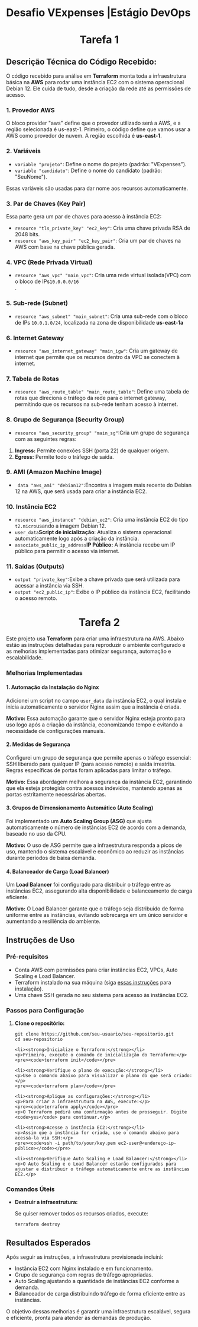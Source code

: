 <!DOCTYPE html>
<html lang="pt-BR">
<head>
    <meta charset="UTF-8">
    <meta name="viewport" content="width=device-width, initial-scale=1.0">
    <title>Desafio VExpenses | Estágio DevOps</title>
</head>
       
<body>
    <h1>Desafio VExpenses |Estágio DevOps </h1>

<h1 align="center">Tarefa 1</h1>
<h2>Descrição Técnica do Código Recebido:</h2>
<p>O código recebido para análise em <strong>Terraform</strong> monta toda a infraestrutura básica na <strong>AWS</strong> para rodar uma instância EC2 com o sistema operacional Debian 12. Ele cuida de tudo, desde a criação da rede até as permissões de acesso.
  
<h3>1. Provedor AWS</h3>
<p>O bloco provider "aws" define que o provedor utilizado será a AWS, e a região selecionada é us-east-1.
  Primeiro, o código define que vamos usar a AWS como provedor de nuvem. A região escolhida é <strong>us-east-1</strong>.</p>

<h3>2. Variáveis</h3>
<ul>
    <li><code>variable "projeto"</code>: Define o nome do projeto (padrão: "VExpenses").</li>
    <li><code>variable "candidato"</code>: Define o nome do candidato (padrão: "SeuNome").</li>
</ul>
<p>Essas variáveis são usadas para dar nome aos recursos automaticamente.</p>

<h3>3. Par de Chaves (Key Pair)</h3>
<p>Essa parte gera um par de chaves para acesso à instância EC2:</p>
<ul>
    <li><code>resource "tls_private_key" "ec2_key"</code></strong>: Cria uma chave privada RSA de 2048 bits.</li>
    <li><code>resource "aws_key_pair" "ec2_key_pair"</code>: Cria um par de chaves na AWS com base na chave pública gerada.</li>
</ul>

<h3>4. VPC (Rede Privada Virtual)</h3>
<ul>
    <li><code>resource "aws_vpc" "main_vpc"</code>: Cria uma rede virtual isolada(VPC) com o bloco de IPs<code>10.0.0.0/16</code></li>.
</ul>

<h3>5. Sub-rede (Subnet)</h3>
<ul>
    <li><code>resource "aws_subnet" "main_subnet"</code>: Cria uma sub-rede com o bloco de IPs <code>10.0.1.0/24</code>, localizada na zona de disponibilidade <strong>us-east-1a</strong></li>
</ul>

<h3>6. Internet Gateway</h3>
<ul> 
    <li><code>resource "aws_internet_gateway" "main_igw"</code>: Cria um gateway de internet que permite que os recursos dentro da VPC se conectem à internet.</li>
</ul>

<h3>7. Tabela de Rotas</h3>
<ul>
    <li><code>resource "aws_route_table" "main_route_table"</code>: Define uma tabela de rotas que direciona o tráfego da rede para o internet gateway, permitindo que os recursos na sub-rede tenham acesso à internet.</li>
</ul>

<h3>8. Grupo de Segurança (Security Group)</h3>
<ul> 
    <li><code>resource "aws_security_group" "main_sg"</code>:Cria um grupo de segurança com as seguintes regras: </li> 
</ul>
  <ol>
    <li><strong>Ingress:</strong> Permite conexões SSH (porta 22) de qualquer origem.</li>
        <li><strong>Egress:</strong> Permite todo o tráfego de saída.</li>
  </ol>

<h3>9. AMI (Amazon Machine Image)</h3>
<ul>
    <li><code> data "aws_ami" "debian12"</code>:Encontra a imagem mais recente do Debian 12 na AWS, que será usada para criar a instância EC2. </li>
</ul>

<h3>10. Instância EC2</h3>
<ul>
    <li><code>resource "aws_instance" "debian_ec2"</code>: Cria uma instância EC2 do tipo <code>t2.micro</code>usando a imagem Debian 12.
    <li><code>user_data</code><strong>Script de inicialização</strong>: Atualiza o sistema operacional automaticamente logo após a criação da instância.</li>
    <li><code>associate_public_ip_address</code><strong>IP Público:</strong> A instância recebe um IP público para permitir o acesso via internet.</li>
</ul>

<h3>11. Saídas (Outputs)</h3>
<ul>
    <li><code>output "private_key"</code>:Exibe a chave privada que será utilizada para acessar a instância via SSH.</li>
    <li><code>output "ec2_public_ip"</code>: Exibe o IP público da instância EC2, facilitando o acesso remoto.</li>
</ul>


<h1 align="center">Tarefa 2</h1>

<p>
    Este projeto usa <strong>Terraform</strong> para criar uma infraestrutura na AWS. Abaixo estão as instruções detalhadas para reproduzir o ambiente configurado e as melhorias implementadas para otimizar segurança, automação e escalabilidade.
</p>

<h3>Melhorias Implementadas</h3>

<h4>1. Automação da Instalação do Nginx</h4>
<p>
    Adicionei um script no campo <code>user_data</code> da instância EC2, o qual instala e inicia automaticamente o servidor Nginx assim que a instância é criada.
</p>
<p><strong>Motivo:</strong> Essa automação garante que o servidor Nginx esteja pronto para uso logo após a criação da instância, economizando tempo e evitando a necessidade de configurações manuais.</p>

<h4>2. Medidas de Segurança</h4>
<p>
    Configurei um grupo de segurança que permite apenas o tráfego essencial: SSH liberado para qualquer IP (para acesso remoto) e saída irrestrita. Regras específicas de portas foram aplicadas para limitar o tráfego.
</p>
<p><strong>Motivo:</strong> Essa abordagem melhora a segurança da instância EC2, garantindo que ela esteja protegida contra acessos indevidos, mantendo apenas as portas estritamente necessárias abertas.</p>

<h4>3. Grupos de Dimensionamento Automático (Auto Scaling)</h4>
<p>
    Foi implementado um <strong>Auto Scaling Group (ASG)</strong> que ajusta automaticamente o número de instâncias EC2 de acordo com a demanda, baseado no uso da CPU.
</p>
<p><strong>Motivo:</strong> O uso de ASG permite que a infraestrutura responda a picos de uso, mantendo o sistema escalável e econômico ao reduzir as instâncias durante períodos de baixa demanda.</p>

<h4>4. Balanceador de Carga (Load Balancer)</h4>
<p>
    Um <strong>Load Balancer</strong> foi configurado para distribuir o tráfego entre as instâncias EC2, assegurando alta disponibilidade e balanceamento de carga eficiente.
</p>
<p><strong>Motivo:</strong> O Load Balancer garante que o tráfego seja distribuído de forma uniforme entre as instâncias, evitando sobrecarga em um único servidor e aumentando a resiliência do ambiente.</p>

<h2>Instruções de Uso</h2>

<h3>Pré-requisitos</h3>
<ul>
    <li>Conta AWS com permissões para criar instâncias EC2, VPCs, Auto Scaling e Load Balancer.</li>
    <li>Terraform instalado na sua máquina (siga <a href="https://learn.hashicorp.com/tutorials/terraform/install-cli" target="_blank">essas instruções</a> para instalação).</li>
    <li>Uma chave SSH gerada no seu sistema para acesso às instâncias EC2.</li>
</ul>

<h3>Passos para Configuração</h3>

<ol>
    <li><strong>Clone o repositório:</strong></li>
    <pre><code>git clone https://github.com/seu-usuario/seu-repositorio.git
cd seu-repositorio</code></pre>

    <li><strong>Inicialize o Terraform:</strong></li>
    <p>Primeiro, execute o comando de inicialização do Terraform:</p>
    <pre><code>terraform init</code></pre>

    <li><strong>Verifique o plano de execução:</strong></li>
    <p>Use o comando abaixo para visualizar o plano do que será criado:</p>
    <pre><code>terraform plan</code></pre>

    <li><strong>Aplique as configurações:</strong></li>
    <p>Para criar a infraestrutura na AWS, execute:</p>
    <pre><code>terraform apply</code></pre>
    <p>O Terraform pedirá uma confirmação antes de prosseguir. Digite <code>yes</code> para continuar.</p>

    <li><strong>Acesse a instância EC2:</strong></li>
    <p>Assim que a instância for criada, use o comando abaixo para acessá-la via SSH:</p>
    <pre><code>ssh -i path/to/your/key.pem ec2-user@<endereço-ip-público></code></pre>

    <li><strong>Verifique Auto Scaling e Load Balancer:</strong></li>
    <p>O Auto Scaling e o Load Balancer estarão configurados para ajustar e distribuir o tráfego automaticamente entre as instâncias EC2.</p>
</ol>

<h3>Comandos Úteis</h3>
<ul>
    <li><strong>Destruir a infraestrutura:</strong></li>
    <p>Se quiser remover todos os recursos criados, execute:</p>
    <pre><code>terraform destroy</code></pre>
</ul>

<h2>Resultados Esperados</h2>
<p>
    Após seguir as instruções, a infraestrutura provisionada incluirá:
</p>
<ul>
    <li>Instância EC2 com Nginx instalado e em funcionamento.</li>
    <li>Grupo de segurança com regras de tráfego apropriadas.</li>
    <li>Auto Scaling ajustando a quantidade de instâncias EC2 conforme a demanda.</li>
    <li>Balanceador de carga distribuindo tráfego de forma eficiente entre as instâncias.</li>
</ul>
<p>
    O objetivo dessas melhorias é garantir uma infraestrutura escalável, segura e eficiente, pronta para atender às demandas de produção.
</p>
</body>



